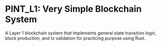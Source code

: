 # PINT_L1: Very Simple Blockchain System
A Layer 1 blockchain system that implements general state transition logic, block production, and tx validation for practicing purpose using Rust.
